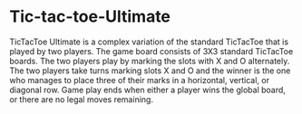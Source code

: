 # Tic-tac-toe-Ultimate
TicTacToe Ultimate is a complex variation of the standard TicTacToe that is played by two players. 
The game board consists of 3X3 standard TicTacToe boards. The two players play by marking the slots with X and O alternately.
The two players take turns marking slots X and O and the winner is the one who manages to place three of their marks in a horizontal, vertical, or diagonal row.
Game play ends when either a player wins the global board, or there are no legal moves remaining.
